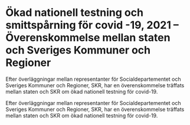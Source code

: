 # Ökad nationell testning och smittspårning för covid -19, 2021 – Överenskommelse mellan staten och Sveriges Kommuner och Regioner

Efter överläggningar mellan representanter för Socialdepartementet och Sveriges Kommuner och Regioner, SKR, har en överenskommelse träffats mellan staten och SKR om ökad nationell testning för covid-19.

Efter överläggningar mellan representanter för Socialdepartementet och Sveriges Kommuner och Regioner, SKR, har en överenskommelse träffats mellan staten och SKR om ökad nationell testning för covid-19.
